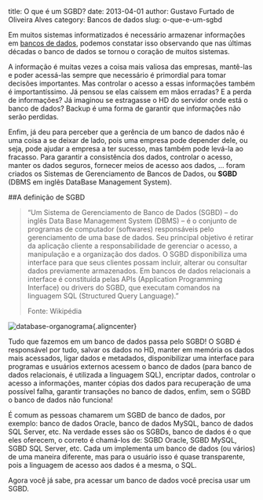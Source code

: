 title: O que é um SGBD?
date: 2013-04-01
author: Gustavo Furtado de Oliveira Alves
category: Bancos de dados
slug: o-que-e-um-sgbd

Em muitos sistemas informatizados é necessário armazenar informações em
[bancos de dados](http://www.dicasdeprogramacao.com.br/o-que-e-um-banco-de-dados/), podemos constatar isso observando que nas últimas
décadas o banco de dados se tornou o coração de muitos sistemas.

A informação é muitas vezes a coisa mais valiosa das empresas, mantê-las e
poder acessá-las sempre que necessário é primordial para tomar decisões
importantes. Mas controlar o acesso a essas informações também é
importantíssimo. Já pensou se elas caíssem em mãos erradas? E a perda de
informações? Já imaginou se estragasse o HD do servidor onde está o
banco de dados? Backup é uma forma de garantir que informações não serão
perdidas.

Enfim, já deu para perceber que a gerência de um banco de dados não é
uma coisa a se deixar de lado, pois uma empresa pode depender dele, ou
seja, pode ajudar a empresa a ter sucesso, mas também pode levá-la ao
fracasso. Para garantir a consistência dos dados, controlar o acesso,
manter os dados seguros, fornecer meios de acesso aos dados, ... foram
criados os Sistemas de Gerenciamento de Bancos de Dados, ou **SGBD**
(DBMS em inglês DataBase Management System).

##A definição de SGBD

> “Um Sistema de Gerenciamento de Banco de Dados (SGBD) – do inglês Data
> Base Management System (DBMS) – é o conjunto de programas de
> computador (softwares) responsáveis pelo gerenciamento de uma base de
> dados. Seu principal objetivo é retirar da aplicação cliente a
> responsabilidade de gerenciar o acesso, a manipulação e a organização
> dos dados. O SGBD disponibiliza uma interface para que seus clientes
> possam incluir, alterar ou consultar dados previamente armazenados. Em
> bancos de dados relacionais a interface é constituída pelas APIs
> (Application Programming Interface) ou drivers do SGBD, que executam
> comandos na linguagem SQL (Structured Query Language).”
>
> Fonte: Wikipédia

![database-organograma](/images/o-que-e-um-sgbd/database-organograma.jpg){.aligncenter}

Tudo que fazemos em um banco de dados passa pelo SGBD! O SGBD é
responsável por tudo, salvar os dados no HD, manter em memória os dados
mais acessados, ligar dados e metadados, disponibilizar uma interface
para programas e usuários externos acessem o banco de dados (para banco
de dados relacionais, é utilizada a linguagem SQL), encriptar dados,
controlar o acesso a informações, manter cópias dos dados para
recuperação de uma possível falha, garantir transações no banco de
dados, enfim, sem o SGBD o banco de dados não funciona!

É comum as pessoas chamarem um SGBD de banco de dados, por exemplo:
banco de dados Oracle, banco de dados MySQL, banco de dados SQL Server,
etc. Na verdade esses são os SGBDs, banco de dados é o que eles
oferecem, o correto é chamá-los de: SGBD Oracle, SGBD MySQL, SGBD SQL
Server, etc. Cada um implementa um banco de dados (ou vários) de uma
maneira diferente, mas para o usuário isso é quase transparente, pois a
linguagem de acesso aos dados é a mesma, o SQL.

Agora você já sabe, pra acessar um banco de dados você precisa usar um
SGBD.
